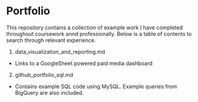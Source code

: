 # Portfolio

This repository contains a collection of example work I have completed throughout coursework annd professionally. Below is a table of contents to search through relevant experience. 

1. data_visualization_and_reporting.md
 + Links to a GoogleSheet powered paid media dashboard
2. github_portfolio_sql.md
 + Contains example SQL code using MySQL. Example queries from BigQuery are also included.